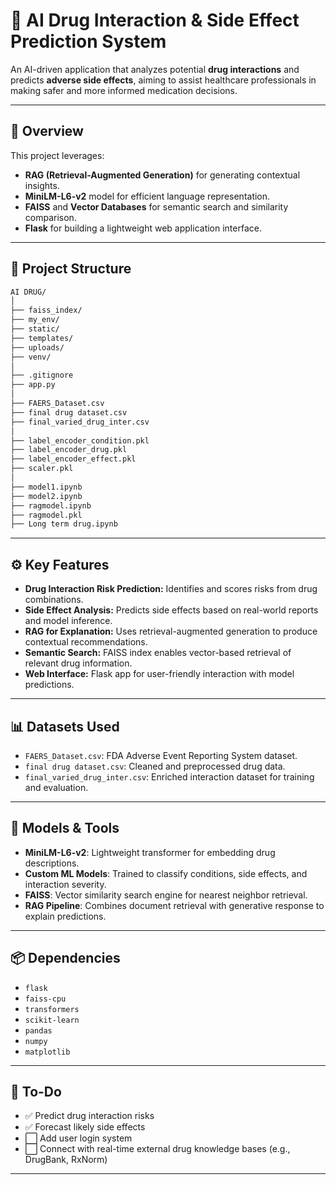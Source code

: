 # 💊 AI Drug Interaction & Side Effect Prediction System

An AI-driven application that analyzes potential **drug interactions** and predicts **adverse side effects**, aiming to assist healthcare professionals in making safer and more informed medication decisions.

---

## 🚀 Overview

This project leverages:
- **RAG (Retrieval-Augmented Generation)** for generating contextual insights.
- **MiniLM-L6-v2** model for efficient language representation.
- **FAISS** and **Vector Databases** for semantic search and similarity comparison.
- **Flask** for building a lightweight web application interface.

---

## 📁 Project Structure

```bash
AI DRUG/
│
├── faiss_index/
├── my_env/
├── static/
├── templates/
├── uploads/
├── venv/
│
├── .gitignore
├── app.py
│
├── FAERS_Dataset.csv
├── final drug dataset.csv
├── final_varied_drug_inter.csv
│
├── label_encoder_condition.pkl
├── label_encoder_drug.pkl
├── label_encoder_effect.pkl
├── scaler.pkl
│
├── model1.ipynb
├── model2.ipynb
├── ragmodel.ipynb
├── ragmodel.pkl
├── Long term drug.ipynb
```

---

## ⚙️ Key Features

- **Drug Interaction Risk Prediction:** Identifies and scores risks from drug combinations.
- **Side Effect Analysis:** Predicts side effects based on real-world reports and model inference.
- **RAG for Explanation:** Uses retrieval-augmented generation to produce contextual recommendations.
- **Semantic Search:** FAISS index enables vector-based retrieval of relevant drug information.
- **Web Interface:** Flask app for user-friendly interaction with model predictions.

---

## 📊 Datasets Used

- `FAERS_Dataset.csv`: FDA Adverse Event Reporting System dataset.
- `final drug dataset.csv`: Cleaned and preprocessed drug data.
- `final_varied_drug_inter.csv`: Enriched interaction dataset for training and evaluation.

---

## 🧠 Models & Tools

- **MiniLM-L6-v2**: Lightweight transformer for embedding drug descriptions.
- **Custom ML Models**: Trained to classify conditions, side effects, and interaction severity.
- **FAISS**: Vector similarity search engine for nearest neighbor retrieval.
- **RAG Pipeline**: Combines document retrieval with generative response to explain predictions.

---

## 📦 Dependencies

- `flask`
- `faiss-cpu`
- `transformers`
- `scikit-learn`
- `pandas`
- `numpy`
- `matplotlib`

---

## 📌 To-Do

- ✅ Predict drug interaction risks  
- ✅ Forecast likely side effects  
- ⬜ Add user login system  
- ⬜ Connect with real-time external drug knowledge bases (e.g., DrugBank, RxNorm)

---
